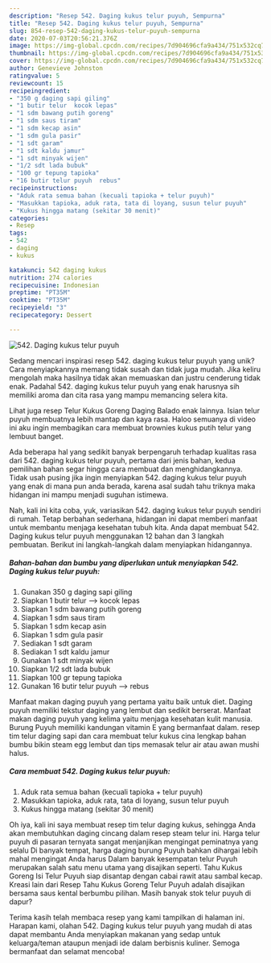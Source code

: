 ```yaml
---
description: "Resep 542. Daging kukus telur puyuh, Sempurna"
title: "Resep 542. Daging kukus telur puyuh, Sempurna"
slug: 854-resep-542-daging-kukus-telur-puyuh-sempurna
date: 2020-07-03T20:56:21.376Z
image: https://img-global.cpcdn.com/recipes/7d904696cfa9a434/751x532cq70/542-daging-kukus-telur-puyuh-foto-resep-utama.jpg
thumbnail: https://img-global.cpcdn.com/recipes/7d904696cfa9a434/751x532cq70/542-daging-kukus-telur-puyuh-foto-resep-utama.jpg
cover: https://img-global.cpcdn.com/recipes/7d904696cfa9a434/751x532cq70/542-daging-kukus-telur-puyuh-foto-resep-utama.jpg
author: Genevieve Johnston
ratingvalue: 5
reviewcount: 15
recipeingredient:
- "350 g daging sapi giling"
- "1 butir telur  kocok lepas"
- "1 sdm bawang putih goreng"
- "1 sdm saus tiram"
- "1 sdm kecap asin"
- "1 sdm gula pasir"
- "1 sdt garam"
- "1 sdt kaldu jamur"
- "1 sdt minyak wijen"
- "1/2 sdt lada bubuk"
- "100 gr tepung tapioka"
- "16 butir telur puyuh  rebus"
recipeinstructions:
- "Aduk rata semua bahan (kecuali tapioka + telur puyuh)"
- "Masukkan tapioka, aduk rata, tata di loyang, susun telur puyuh"
- "Kukus hingga matang (sekitar 30 menit)"
categories:
- Resep
tags:
- 542
- daging
- kukus

katakunci: 542 daging kukus 
nutrition: 274 calories
recipecuisine: Indonesian
preptime: "PT35M"
cooktime: "PT35M"
recipeyield: "3"
recipecategory: Dessert

---
```



![542. Daging kukus telur puyuh](https://img-global.cpcdn.com/recipes/7d904696cfa9a434/751x532cq70/542-daging-kukus-telur-puyuh-foto-resep-utama.jpg)

Sedang mencari inspirasi resep 542. daging kukus telur puyuh yang unik? Cara menyiapkannya memang tidak susah dan tidak juga mudah. Jika keliru mengolah maka hasilnya tidak akan memuaskan dan justru cenderung tidak enak. Padahal 542. daging kukus telur puyuh yang enak harusnya sih memiliki aroma dan cita rasa yang mampu memancing selera kita.

Lihat juga resep Telur Kukus Goreng Daging Balado enak lainnya. Isian telur puyuh membuatnya lebih mantap dan kaya rasa. Haloo semuanya di video ini aku ingin membagikan cara membuat brownies kukus putih telur yang lembuut banget.

Ada beberapa hal yang sedikit banyak berpengaruh terhadap kualitas rasa dari 542. daging kukus telur puyuh, pertama dari jenis bahan, kedua pemilihan bahan segar hingga cara membuat dan menghidangkannya. Tidak usah pusing jika ingin menyiapkan 542. daging kukus telur puyuh yang enak di mana pun anda berada, karena asal sudah tahu triknya maka hidangan ini mampu menjadi suguhan istimewa.


Nah, kali ini kita coba, yuk, variasikan 542. daging kukus telur puyuh sendiri di rumah. Tetap berbahan sederhana, hidangan ini dapat memberi manfaat untuk membantu menjaga kesehatan tubuh kita. Anda dapat membuat 542. Daging kukus telur puyuh menggunakan 12 bahan dan 3 langkah pembuatan. Berikut ini langkah-langkah dalam menyiapkan hidangannya.

<!--inarticleads1-->

##### Bahan-bahan dan bumbu yang diperlukan untuk menyiapkan 542. Daging kukus telur puyuh:

1. Gunakan 350 g daging sapi giling
1. Siapkan 1 butir telur --&gt; kocok lepas
1. Siapkan 1 sdm bawang putih goreng
1. Siapkan 1 sdm saus tiram
1. Siapkan 1 sdm kecap asin
1. Siapkan 1 sdm gula pasir
1. Sediakan 1 sdt garam
1. Sediakan 1 sdt kaldu jamur
1. Gunakan 1 sdt minyak wijen
1. Siapkan 1/2 sdt lada bubuk
1. Siapkan 100 gr tepung tapioka
1. Gunakan 16 butir telur puyuh --&gt; rebus


Manfaat makan daging puyuh yang pertama yaitu baik untuk diet. Daging puyuh memiliki tekstur daging yang lembut dan sedikit berserat. Manfaat makan daging puyuh yang kelima yaitu menjaga kesehatan kulit manusia. Burung Puyuh memiliki kandungan vitamin E yang bermanfaat dalam. resep tim telur daging sapi dan cara membuat telur kukus cina lengkap bahan bumbu bikin steam egg lembut dan tips memasak telur air atau awan mushi halus. 

<!--inarticleads2-->

##### Cara membuat 542. Daging kukus telur puyuh:

1. Aduk rata semua bahan (kecuali tapioka + telur puyuh)
1. Masukkan tapioka, aduk rata, tata di loyang, susun telur puyuh
1. Kukus hingga matang (sekitar 30 menit)


Oh iya, kali ini saya membuat resep tim telur daging kukus, sehingga Anda akan membutuhkan daging cincang dalam resep steam telur ini. Harga telur puyuh di pasaran ternyata sangat menjanjikan mengingat peminatnya yang selalu Di banyak tempat, harga daging burung Puyuh bahkan dihargai lebih mahal mengingat Anda harus Dalam banyak kesempatan telur Puyuh merupakan salah satu menu utama yang disajikan seperti. Tahu Kukus Goreng Isi Telur Puyuh siap disantap dengan cabai rawit atau sambal kecap. Kreasi lain dari Resep Tahu Kukus Goreng Telur Puyuh adalah disajikan bersama saus kental berbumbu pilihan. Masih banyak stok telur puyuh di dapur? 

Terima kasih telah membaca resep yang kami tampilkan di halaman ini. Harapan kami, olahan 542. Daging kukus telur puyuh yang mudah di atas dapat membantu Anda menyiapkan makanan yang sedap untuk keluarga/teman ataupun menjadi ide dalam berbisnis kuliner. Semoga bermanfaat dan selamat mencoba!
